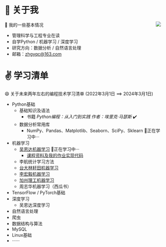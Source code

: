 # 👋 关于我

🤔 我的一些基本情况
<img align="right" src="https://github-readme-stats.vercel.app/api?username=Duguce&show_icons=true&icon_color=CE1D2D&text_color=718096&bg_color=ffffff&hide_title=true" />
- 管理科学与工程专业在读
- 自学Python / 机器学习 / 深度学习
- 研究方向：数据分析 / 自然语言处理
- 邮箱：zhgyqc@163.com

# :v: 学习清单

😄 关于未来两年左右的编程技术学习清单 (2022年3月1日 ==> 2024年3月1日)

- Python基础
  - 基础知识及语法
    - 书籍 *Python编程：从入门到实践 作者：埃里克·马瑟斯* :heavy_check_mark:
  - 数据分析常用库
    - NumPy、Pandas、Matplotlib、Seaborn、SciPy、Sklearn 🌱正在学习中···
- 机器学习
  - [吴恩达机器学习](https://www.coursera.org/learn/machine-learning) 🌱正在学习中···
    - [课程资料及我的作业实现代码](https://github.com/Duguce/Coursera-ML-AndrewNg-Homework)
  - 李航统计学习方法
  - [台大林轩田机器学习](https://www.youtube.com/c/hsuantien/playlists)
  - [李宏毅机器学习](https://www.youtube.com/c/HungyiLeeNTU)
  - [加州理工机器学习](https://home.work.caltech.edu/telecourse.html)
  - 周志华机器学习（西瓜书）
- TensorFlow / PyTorch基础
- 深度学习
  - 吴恩达深度学习
- 自然语言处理
- 爬虫
- 数据结构与算法
- MySQL
- Linux基础
- ······

<!--

- 🔭 I’m currently working on ...

- 🌱 I’m currently learning ...

- 👯 I’m looking to collaborate on ...

- 🤔 I’m looking for help with ...

- 💬 Ask me about ...

- 📫 How to reach me: ...

- 😄 Pronouns: ...

- ⚡ Fun fact: ...

- :white_check_mark:

- :black_square_button:

  -->
